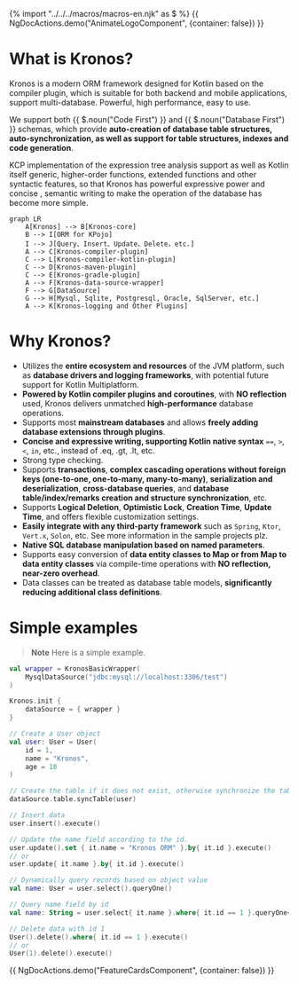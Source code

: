 {% import "../../../macros/macros-en.njk" as $ %}
{{ NgDocActions.demo("AnimateLogoComponent", {container: false}) }}

# What is Kronos?
Kronos is a modern ORM framework designed for Kotlin based on the compiler plugin, which is suitable for both backend and mobile applications, support multi-database. Powerful, high performance, easy to use.

We support both {{ $.noun("Code First") }} and {{ $.noun("Database First") }} schemas, which provide **auto-creation of database table structures, auto-synchronization, as well as support for table structures, indexes and code generation**.

KCP implementation of the expression tree analysis support as well as Kotlin itself generic, higher-order functions, extended functions and other syntactic features, so that Kronos has powerful expressive power and concise , semantic writing to make the operation of the database has become more simple.

```mermaid
graph LR
    A[Kronos] --> B[Kronos-core]
    B --> I[ORM for KPojo]
    I --> J[Query、Insert、Update、Delete，etc.]
    A --> C[Kronos-compiler-plugin]
    C --> L[Kronos-compiler-kotlin-plugin]
    C --> D[Kronos-maven-plugin]
    C --> E[Kronos-gradle-plugin]
    A --> F[Kronos-data-source-wrapper]
    F --> G[DataSource]
    G --> H[Mysql, Sqlite, Postgresql, Oracle, SqlServer, etc.]
    A --> K[Kronos-logging and Other Plugins]
```

# Why Kronos?

* Utilizes the **entire ecosystem and resources** of the JVM platform, such as **database drivers and logging frameworks**, with potential future support for Kotlin Multiplatform.
* **Powered by Kotlin compiler plugins and coroutines**, with **NO reflection** used, Kronos delivers unmatched **high-performance** database operations.
* Supports most **mainstream databases** and allows **freely adding database extensions through plugins**.
* **Concise and expressive writing, supporting Kotlin native syntax** `==`, `>`, `<`, `in`, etc., instead of .eq, .gt, .lt, etc.
* Strong type checking.
* Supports **transactions**, **complex cascading operations without foreign keys (one-to-one, one-to-many, many-to-many)**, **serialization and deserialization**, **cross-database queries**, and **database table/index/remarks creation and structure synchronization**, etc.
* Supports **Logical Deletion**, **Optimistic Lock**, **Creation Time**, **Update Time**, and offers flexible customization settings.
* **Easily integrate with any third-party framework** such as `Spring`, `Ktor`, `Vert.x`, `Solon`, etc. See more information in the sample projects plz.
* **Native SQL database manipulation based on named parameters**.
* Supports easy conversion of **data entity classes to Map or from Map to data entity classes** via compile-time operations with **NO reflection, near-zero overhead**.
* Data classes can be treated as database table models, **significantly reducing additional class definitions**.

# Simple examples

> **Note**
> Here is a simple example.

```kotlin name="demo" icon="kotlin"
val wrapper = KronosBasicWrapper(
    MysqlDataSource("jdbc:mysql://localhost:3306/test")
)

Kronos.init {
    dataSource = { wrapper }
}

// Create a User object
val user: User = User(
    id = 1,
    name = "Kronos",
    age = 18
)

// Create the table if it does not exist, otherwise synchronize the table structure, including table columns, indexes, notes, etc.
dataSource.table.syncTable(user)

// Insert data
user.insert().execute()

// Update the name field according to the id.
user.update().set { it.name = "Kronos ORM" }.by{ it.id }.execute()
// or
user.update{ it.name }.by{ it.id }.execute()

// Dynamically query records based on object value
val name: User = user.select().queryOne()

// Query name field by id
val name: String = user.select{ it.name }.where{ it.id == 1 }.queryOne<String>()

// Delete data with id 1
User().delete().where{ it.id == 1 }.execute()
// or
User(1).delete().execute()
```

{{ NgDocActions.demo("FeatureCardsComponent", {container: false}) }}
